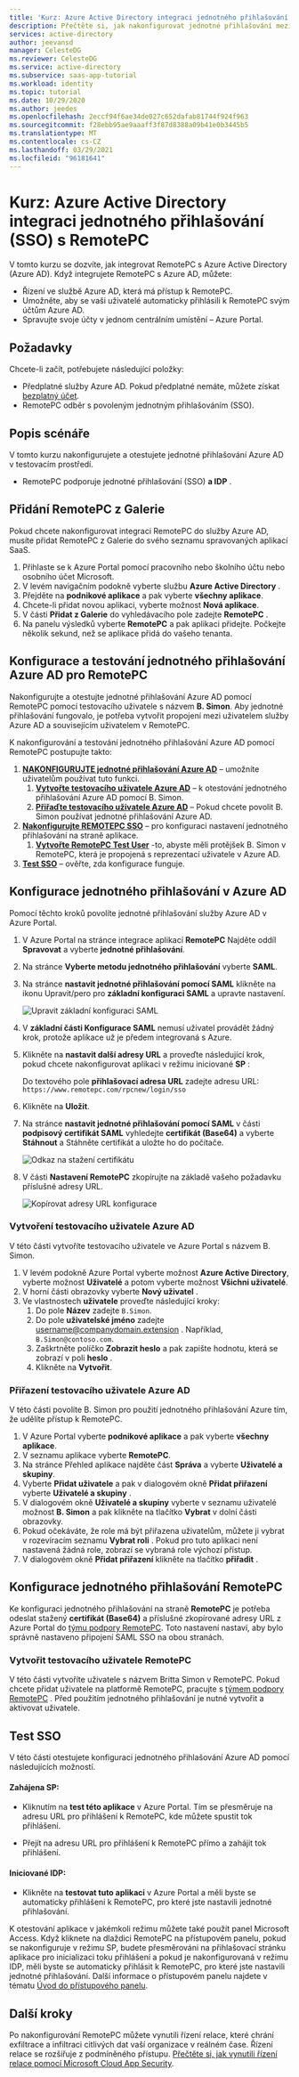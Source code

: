 ```yaml
---
title: 'Kurz: Azure Active Directory integraci jednotného přihlašování s RemotePC | Microsoft Docs'
description: Přečtěte si, jak nakonfigurovat jednotné přihlašování mezi Azure Active Directory a RemotePC.
services: active-directory
author: jeevansd
manager: CelesteDG
ms.reviewer: CelesteDG
ms.service: active-directory
ms.subservice: saas-app-tutorial
ms.workload: identity
ms.topic: tutorial
ms.date: 10/29/2020
ms.author: jeedes
ms.openlocfilehash: 2eccf94f6ae34de027c652dafab81744f924f963
ms.sourcegitcommit: f28ebb95ae9aaaff3f87d8388a09b41e0b3445b5
ms.translationtype: MT
ms.contentlocale: cs-CZ
ms.lasthandoff: 03/29/2021
ms.locfileid: "96181641"
---
```

# <a name="tutorial-azure-active-directory-single-sign-on-sso-integration-with-remotepc"></a>Kurz: Azure Active Directory integraci jednotného přihlašování (SSO) s RemotePC

V tomto kurzu se dozvíte, jak integrovat RemotePC s Azure Active Directory (Azure AD). Když integrujete RemotePC s Azure AD, můžete:

* Řízení ve službě Azure AD, která má přístup k RemotePC.
* Umožněte, aby se vaši uživatelé automaticky přihlásili k RemotePC svým účtům Azure AD.
* Spravujte svoje účty v jednom centrálním umístění – Azure Portal.

## <a name="prerequisites"></a>Požadavky

Chcete-li začít, potřebujete následující položky:

* Předplatné služby Azure AD. Pokud předplatné nemáte, můžete získat [bezplatný účet](https://azure.microsoft.com/free/).
* RemotePC odběr s povoleným jednotným přihlašováním (SSO).

## <a name="scenario-description"></a>Popis scénáře

V tomto kurzu nakonfigurujete a otestujete jednotné přihlašování Azure AD v testovacím prostředí.

* RemotePC podporuje jednotné přihlašování (SSO) **a IDP** .

## <a name="adding-remotepc-from-the-gallery"></a>Přidání RemotePC z Galerie

Pokud chcete nakonfigurovat integraci RemotePC do služby Azure AD, musíte přidat RemotePC z Galerie do svého seznamu spravovaných aplikací SaaS.

1. Přihlaste se k Azure Portal pomocí pracovního nebo školního účtu nebo osobního účet Microsoft.
1. V levém navigačním podokně vyberte službu **Azure Active Directory** .
1. Přejděte na **podnikové aplikace** a pak vyberte **všechny aplikace**.
1. Chcete-li přidat novou aplikaci, vyberte možnost **Nová aplikace**.
1. V části **Přidat z Galerie** do vyhledávacího pole zadejte **RemotePC** .
1. Na panelu výsledků vyberte **RemotePC** a pak aplikaci přidejte. Počkejte několik sekund, než se aplikace přidá do vašeho tenanta.


## <a name="configure-and-test-azure-ad-sso-for-remotepc"></a>Konfigurace a testování jednotného přihlašování Azure AD pro RemotePC

Nakonfigurujte a otestujte jednotné přihlašování Azure AD pomocí RemotePC pomocí testovacího uživatele s názvem **B. Simon**. Aby jednotné přihlašování fungovalo, je potřeba vytvořit propojení mezi uživatelem služby Azure AD a souvisejícím uživatelem v RemotePC.

K nakonfigurování a testování jednotného přihlašování Azure AD pomocí RemotePC postupujte takto:

1. **[NAKONFIGURUJTE jednotné přihlašování Azure AD](#configure-azure-ad-sso)** – umožníte uživatelům používat tuto funkci.
    1. **[Vytvořte testovacího uživatele Azure AD](#create-an-azure-ad-test-user)** – k otestování jednotného přihlašování Azure AD pomocí B. Simon.
    1. **[Přiřaďte testovacího uživatele Azure AD](#assign-the-azure-ad-test-user)** – Pokud chcete povolit B. Simon používat jednotné přihlašování Azure AD.
1. **[Nakonfigurujte REMOTEPC SSO](#configure-remotepc-sso)** – pro konfiguraci nastavení jednotného přihlašování na straně aplikace.
    1. **[Vytvořte RemotePC Test User](#create-remotepc-test-user)** -to, abyste měli protějšek B. Simon v RemotePC, která je propojená s reprezentací uživatele v Azure AD.
1. **[Test SSO](#test-sso)** – ověřte, zda konfigurace funguje.

## <a name="configure-azure-ad-sso"></a>Konfigurace jednotného přihlašování v Azure AD

Pomocí těchto kroků povolíte jednotné přihlašování služby Azure AD v Azure Portal.

1. V Azure Portal na stránce integrace aplikací **RemotePC** Najděte oddíl **Spravovat** a vyberte **jednotné přihlašování**.
1. Na stránce **Vyberte metodu jednotného přihlašování** vyberte **SAML**.
1. Na stránce **nastavit jednotné přihlašování pomocí SAML** klikněte na ikonu Upravit/pero pro **základní konfiguraci SAML** a upravte nastavení.

   ![Upravit základní konfiguraci SAML](common/edit-urls.png)

1. V **základní části Konfigurace SAML** nemusí uživatel provádět žádný krok, protože aplikace už je předem integrovaná s Azure.

1. Klikněte na **nastavit další adresy URL** a proveďte následující krok, pokud chcete nakonfigurovat aplikaci v režimu iniciované **SP** :

    Do textového pole **přihlašovací adresa URL** zadejte adresu URL:  `https://www.remotepc.com/rpcnew/login/sso`

1. Klikněte na **Uložit**.

1. Na stránce **nastavit jednotné přihlašování pomocí SAML** v části **podpisový certifikát SAML** vyhledejte **certifikát (Base64)** a vyberte **Stáhnout** a Stáhněte certifikát a uložte ho do počítače.

    ![Odkaz na stažení certifikátu](common/certificatebase64.png)

1. V části **Nastavení RemotePC** zkopírujte na základě vašeho požadavku příslušné adresy URL.

    ![Kopírovat adresy URL konfigurace](common/copy-configuration-urls.png)
### <a name="create-an-azure-ad-test-user"></a>Vytvoření testovacího uživatele Azure AD

V této části vytvoříte testovacího uživatele ve Azure Portal s názvem B. Simon.

1. V levém podokně Azure Portal vyberte možnost **Azure Active Directory**, vyberte možnost **Uživatelé** a potom vyberte možnost **Všichni uživatelé**.
1. V horní části obrazovky vyberte **Nový uživatel** .
1. Ve vlastnostech **uživatele** proveďte následující kroky:
   1. Do pole **Název** zadejte `B.Simon`.  
   1. Do pole **uživatelské jméno** zadejte username@companydomain.extension . Například, `B.Simon@contoso.com`.
   1. Zaškrtněte políčko **Zobrazit heslo** a pak zapište hodnotu, která se zobrazí v poli **heslo** .
   1. Klikněte na **Vytvořit**.

### <a name="assign-the-azure-ad-test-user"></a>Přiřazení testovacího uživatele Azure AD

V této části povolíte B. Simon pro použití jednotného přihlašování Azure tím, že udělíte přístup k RemotePC.

1. V Azure Portal vyberte **podnikové aplikace** a pak vyberte **všechny aplikace**.
1. V seznamu aplikace vyberte **RemotePC**.
1. Na stránce Přehled aplikace najděte část **Správa** a vyberte **Uživatelé a skupiny**.
1. Vyberte **Přidat uživatele** a pak v dialogovém okně **Přidat přiřazení** vyberte **Uživatelé a skupiny** .
1. V dialogovém okně **Uživatelé a skupiny** vyberte v seznamu uživatelé možnost **B. Simon** a pak klikněte na tlačítko **Vybrat** v dolní části obrazovky.
1. Pokud očekáváte, že role má být přiřazena uživatelům, můžete ji vybrat v rozevíracím seznamu **Vybrat roli** . Pokud pro tuto aplikaci není nastavená žádná role, zobrazí se vybraná role výchozí přístup.
1. V dialogovém okně **Přidat přiřazení** klikněte na tlačítko **přiřadit** .

## <a name="configure-remotepc-sso"></a>Konfigurace jednotného přihlašování RemotePC

Ke konfiguraci jednotného přihlašování na straně **RemotePC** je potřeba odeslat stažený **certifikát (Base64)** a příslušné zkopírované adresy URL z Azure Portal do [týmu podpory RemotePC](mailto:support@remotepc.com). Toto nastavení nastaví, aby bylo správně nastaveno připojení SAML SSO na obou stranách.

### <a name="create-remotepc-test-user"></a>Vytvořit testovacího uživatele RemotePC

V této části vytvoříte uživatele s názvem Britta Simon v RemotePC. Pokud chcete přidat uživatele na platformě RemotePC, pracujte s [týmem podpory RemotePC](mailto:support@remotepc.com) . Před použitím jednotného přihlašování je nutné vytvořit a aktivovat uživatele.

## <a name="test-sso"></a>Test SSO 

V této části otestujete konfiguraci jednotného přihlašování Azure AD pomocí následujících možností. 

#### <a name="sp-initiated"></a>Zahájena SP:

* Kliknutím na **test této aplikace** v Azure Portal. Tím se přesměruje na adresu URL pro přihlášení k RemotePC, kde můžete spustit tok přihlášení.  

* Přejít na adresu URL pro přihlášení k RemotePC přímo a zahájit tok přihlášení.

#### <a name="idp-initiated"></a>Iniciované IDP:

* Klikněte na **testovat tuto aplikaci** v Azure Portal a měli byste se automaticky přihlášeni k RemotePC, pro které jste nastavili jednotné přihlašování. 

K otestování aplikace v jakémkoli režimu můžete také použít panel Microsoft Access. Když kliknete na dlaždici RemotePC na přístupovém panelu, pokud se nakonfiguruje v režimu SP, budete přesměrováni na přihlašovací stránku aplikace pro inicializaci toku přihlášení a pokud je nakonfigurovaná v režimu IDP, měli byste se automaticky přihlásit k RemotePC, pro které jste nastavili jednotné přihlašování. Další informace o přístupovém panelu najdete v tématu [Úvod do přístupového panelu](../user-help/my-apps-portal-end-user-access.md).


## <a name="next-steps"></a>Další kroky

Po nakonfigurování RemotePC můžete vynutili řízení relace, které chrání exfiltrace a infiltraci citlivých dat vaší organizace v reálném čase. Řízení relace se rozšiřuje z podmíněného přístupu. [Přečtěte si, jak vynutili řízení relace pomocí Microsoft Cloud App Security](/cloud-app-security/proxy-deployment-any-app).